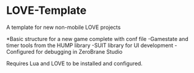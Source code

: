 # LOVE-Template
A template for new non-mobile LOVE projects

*Basic structure for a new game complete with conf file 
-Gamestate and timer tools from the HUMP library
-SUIT library for UI development
-Configured for debugging in ZeroBrane Studio

Requires Lua and LOVE to be installed and configured.

